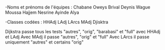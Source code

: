 -Noms et prénoms de l'équipes : 
Chabane Oweys
Brival Deynis
Wague Moussa
Hajjem Nesrine
Ayinde Alya

-Classes codées :
 HHAdj 
 LAdj
 LArcs
 MAdj
 Djisktra

Dijkstra passe tous les tests "autres", "orig", "barabasi" et "full" avec HHAdj et LAdj
Avec MAdj il passe "autres", "orig" et "full"
Avec LArcs il passe uniquement "autres" et certains "orig"
